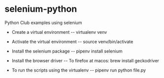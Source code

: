 # selenium-python
Python Club examples using selenium

- Create a virtual environment
-- virtualenv venv

- Activate the virtual environment
-- source venv/bin/activate

- Install the selenium package
-- pipenv install selenium

- Install the browser driver
-- To firefox at macos: brew install geckodriver

- To run the scripts using the virtualenv
-- pipenv run python file.py
